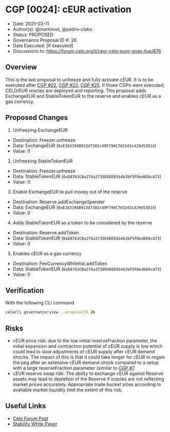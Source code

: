 # CGP [0024]: cEUR activation

- Date: 2021-03-11
- Author(s): @martinvol, @pedro-clabs
- Status: PROPOSED
- Governance Proposal ID #: 26
- Date Executed: [if executed]
- Discussions to: https://forum.celo.org/t/ceur-celo-euro-goes-live/876

## Overview

This is the last proposal to unfreeze and fully activate cEUR. It is to be executed after [CGP #22](https://github.com/celo-org/governance/blob/main/CGPs/cgp-0022.md), [CGP #23](https://github.com/celo-org/governance/blob/main/CGPs/cgp-0023.md), [CGP #25](https://github.com/celo-org/governance/blob/main/CGPs/cgp-0025.md). If those CGPs were executed, CELO/EUR oracles are deployed and reporting. This proposal adds ExchangeEUR and StableTokenEUR to the reserve and enables cEUR as a gas currency.

## Proposed Changes


1. Unfreezing ExchangeEUR
  - Destination: Freezer.unfreeze
  - Data: ExchangeEUR (`0xE383394B913d7302c49F794C7d3243c429d53D1d`)
  - Value: 0
2. Unfreezing StableTokenEUR
  - Destination: Freezer.unfreeze
  - Data: StableTokenEUR (`0xD8763CBa276a3738E6DE85b4b3bF5FDed6D6cA73`)
  - Value: 0
3. Enable ExchangeEUR to pull money out of the reserve
  - Destination: Reserve.addExchangeSpender
  - Data: ExchangeEUR (`0xE383394B913d7302c49F794C7d3243c429d53D1d`)
  - Value: 0
4. Adds StableTokenEUR as a token to be considered by the reserve
  - Destination: Reserve.addToken
  - Data: StableTokenEUR (`0xD8763CBa276a3738E6DE85b4b3bF5FDed6D6cA73`)
  - Value: 0
5. Enables cEUR as a gas currency
  - Destination: FeeCurrencyWhitelist.addToken
  - Data: StableTokenEUR (`0xD8763CBa276a3738E6DE85b4b3bF5FDed6D6cA73`)
  - Value: 0

## Verification

With the following CLI command

```bash
celocli governance:view --proposalID 26
```

## Risks

* cEUR price risk: due to the low initial reserveFraction parameter, the initial expansion and contraction potential of cEUR supply is low which could lead to slow adjustments of cEUR supply after cEUR demand shocks. The impact of this is that it could take longer for cEUR to regain the peg after an extensive cEUR demand shock compared to a setup with a large reserveFraction parameter (similar to [CGP #7](https://github.com/celo-org/governance/blob/main/CGPs/cgp-0007.md).
* cEUR reserve swap risk: The ability to exchange cEUR against Reserve assets may lead to depletion of the Reserve if oracles are not reflecting market prices accurately. Appropriate trade bucket sizes according to available market liquidity limit the extent of this risk.

## Useful Links

* [Celo Forum Post](https://forum.celo.org/t/ceur-celo-euro-goes-live/876)
* [Stability White Paper](https://celo.org/papers/Celo_Stability_Analysis.pdf)
